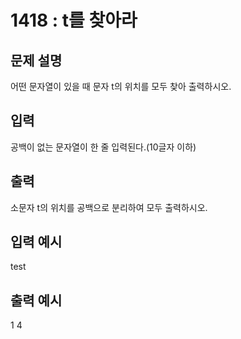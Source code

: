 # 1418 : t를 찾아라
  
## 문제 설명    
어떤 문자열이 있을 때 문자 t의 위치를 모두 찾아 출력하시오.

## 입력
공백이 없는 문자열이 한 줄 입력된다.(10글자 이하)

## 출력
소문자 t의 위치를 공백으로 분리하여 모두 출력하시오.

## 입력 예시   
test

## 출력 예시
1 4 